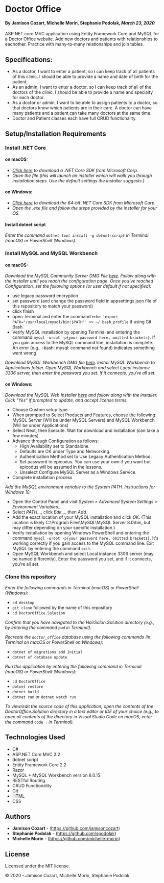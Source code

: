 # Doctor Office
#### By **Jamison Cozart**, **Michelle Morin**, **Stephanie Podolak**, _March 23, 2020_

ASP.NET core MVC application using Entity Framework Core and MySQL for a Doctor Office website. Add new doctors and patients with relationships to eachother. Practice with many-to-many relationships and join tables.

## Specifications:
* As a doctor, I want to enter a patient, so I can keep track of all patients of this clinic. I should be able to provide a name and date of birth for the patient.
* As an admin, I want to enter a doctor, so I can keep track of all of the doctors of the clinic. I should be able to provide a name and specialty for each doctor.
* As a doctor or admin, I want to be able to assign patients to a doctor, so that doctors know which patients are in their care. A doctor can have many patients and a patient can take many doctors at the same time.
* Doctor and Patient classes each have full CRUD functionality.

## Setup/Installation Requirements

### Install .NET Core

#### on macOS:
* _[Click here](https://dotnet.microsoft.com/download/thank-you/dotnet-sdk-2.2.106-macos-x64-installer) to download a .NET Core SDK from Microsoft Corp._
* _Open the file (this will launch an installer which will walk you through installation steps. Use the default settings the installer suggests.)_

#### on Windows:
* _[Click here](https://dotnet.microsoft.com/download/thank-you/dotnet-sdk-2.2.203-windows-x64-installer) to download the 64-bit .NET Core SDK from Microsoft Corp._
* _Open the .exe file and follow the steps provided by the installer for your OS._

#### Install dotnet script
_Enter the command ``dotnet tool install -g dotnet-script`` in Terminal (macOS) or PowerShell (Windows)._

### Install MySQL and MySQL Workbench

#### on macOS:
_Download the MySQL Community Server DMG File [here](https://dev.mysql.com/downloads/file/?id=484914). Follow along with the installer until you reach the configuration page. Once you've reached Configuration, set the following options (or user default if not specified):_
* use legacy password encryption
* set password (and change the password field in appsettings.json file of this repository to match your password)
* click finish
* open Terminal and enter the command ``echo 'export PATH="/usr/local/mysql/bin:$PATH"' >> ~/.bash_profile`` if using Git Bash.
* Verify MySQL installation by opening Terminal and entering the command ``mysql -uroot -p{your password here, omitted brackets}``. If you gain access to the MySQL command line, installation is complete. An error (e.g., -bash: mysql: command not found) indicates something went wrong.

_Download MySQL Workbench DMG file [here](https://dev.mysql.com/downloads/file/?id=484391). Install MySQL Workbench to Applications folder. Open MySQL Workbench and select Local instance 3306 server, then enter the password you set. If it connects, you're all set._

#### on Windows:
_Download the MySQL Web Installer [here](https://dev.mysql.com/downloads/file/?id=484919) and follow along with the installer. Click "Yes" if prompted to update, and accept license terms._
* Choose Custom setup type
* When prompted to Select Products and Features, choose the following: MySQL Server (Will be under MySQL Servers) and MySQL Workbench (Will be under Applications)
* Select Next, then Execute. Wait for download and installation (can take a few minutes)
* Advance through Configuration as follows:
  - High Availability set to Standalone.
  - Defaults are OK under Type and Networking.
  - Authentication Method set to Use Legacy Authentication Method.
  - Set password to epicodus. You can use your own if you want but epicodus will be assumed in the lessons.
  - Unselect Configure MySQL Server as a Windows Service.
* Complete installation process

_Add the MySQL environment variable to the System PATH. Instructions for Windows 10:_
* Open the Control Panel and visit _System > Advanced System Settings > Environment Variables..._
* Select _PATH..._, click _Edit..._, then _Add_.
* Add the exact location of your MySQL installation and click _OK_. (This location is likely C:\Program Files\MySQL\MySQL Server 8.0\bin, but may differ depending on your specific installation.)
* Verify installation by opening Windows PowerShell and entering the command ``mysql -uroot -p{your password here, omitted brackets}``. It's working correctly if you gain access to the MySQL command line. Exit MySQL by entering the command ``exit``.
* Open MySQL Workbench and select Local instance 3306 server (may be named differently). Enter the password you set, and if it connects, you're all set.

### Clone this repository

_Enter the following commands in Terminal (macOS) or PowerShell (Windows):_
* ``cd desktop``
* ``git clone`` followed by the name of this repository
* ``cd DoctorOffice.Solution``

_Confirm that you have navigated to the HairSalon.Solution directory (e.g., by entering the command_ ``pwd`` _in Terminal)._

_Recreate the ``doctor_office`` database using the following commands (in Terminal on macOS or PowerShell on Windows):_
* ``dotnet ef migrations add Initial``
* ``dotnet ef database update``

_Run this application by entering the following command in Terminal (macOS) or PowerShell (Windows):_
* ``cd DoctorOffice``
* ``dotnet restore``
* ``dotnet build``
* ``dotnet run`` or ``dotnet watch run``

_To view/edit the source code of this application, open the contents of the DoctorOffice.Solution directory in a text editor or IDE of your choice (e.g., to open all contents of the directory in Visual Studio Code on macOS, enter the command_ ``code .`` _in Terminal)._

## Technologies Used

* C#
* ASP.NET Core MVC 2.2
* dotnet script
* Entity Framework Core 2.2
* Razor
* MySQL + MySQL Workbench version 8.0.15
* RESTful Routing
* CRUD Functionality
* Git
* HTML
* CSS

## Authors

* **Jamison Cozart** - (https://github.com/jamisoncozart)
* **Stephanie Podolak** - (https://github.com/spodolak)
* **Michelle Morin** - (https://github.com/michelle-morin)

## License

Licensed under the MIT license.

&copy; 2020 - Jamison Cozart, Michelle Morin, Stephanie Podolak